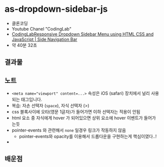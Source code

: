 # as-dropdown-sidebar-js

* 클론코딩
* Youtube Chanel "CodingLab"
* [CodingLabResponsive Dropdown Sidebar Menu using HTML CSS and JavaScript | Side Navigation Bar](https://www.youtube.com/watch?v=ES8vJcUqE7s&t=5s)
* 약 40분 32초

## 결과물

## 노트

* `<meta name="viewport" content=...>` 속성은 iOS (safari) 장치에서 널리 사용되는 태그입니다.
* 복습: 자손 선택자 (`space`), 자식 선택자 (>)
* css  블록사이에 오타(영문 1글자)가 들어가면 이하 선택자는 적용이 안됨
* html 요소 중 자식에게 hover 가 되어있으면 상위 요소에 hover 이벤트가 들어가는듯
* pointer-events 와 관련해서 `none` 일경우 링크가 작동하지 않음
  * pointer-events와 opacity를 이용해서 드롭다운을 구현하는게 핵심이였다..!
* 

## 배운점

